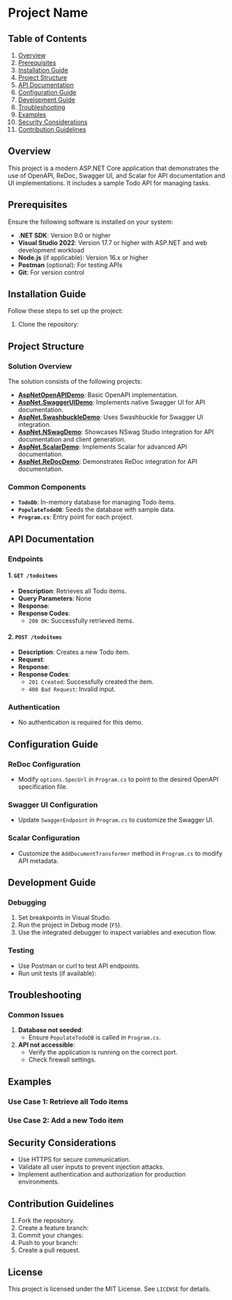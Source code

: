 # Project Name

## Table of Contents
1. [Overview](#overview)
2. [Prerequisites](#prerequisites)
3. [Installation Guide](#installation-guide)
4. [Project Structure](#project-structure)
5. [API Documentation](#api-documentation)
6. [Configuration Guide](#configuration-guide)
7. [Development Guide](#development-guide)
8. [Troubleshooting](#troubleshooting)
9. [Examples](#examples)
10. [Security Considerations](#security-considerations)
11. [Contribution Guidelines](#contribution-guidelines)



## Overview
This project is a modern ASP.NET Core application that demonstrates the use of OpenAPI, ReDoc, Swagger UI, and Scalar for API documentation and UI implementations. It includes a sample Todo API for managing tasks.



## Prerequisites
Ensure the following software is installed on your system:
- **.NET SDK**: Version 9.0 or higher
- **Visual Studio 2022**: Version 17.7 or higher with ASP.NET and web development workload
- **Node.js** (if applicable): Version 16.x or higher
- **Postman** (optional): For testing APIs
- **Git**: For version control



## Installation Guide
Follow these steps to set up the project:
1. Clone the repository:


## Project Structure

### Solution Overview
The solution consists of the following projects:
- **[AspNetOpenAPIDemo](/AspNetOpenAPIDemo/README.md)**: Basic OpenAPI implementation.
- **[AspNet.SwaggerUIDemo](/AspNet.SwaggerUIDemo/README.md)**: Implements native Swagger UI for API documentation.
- **[AspNet.SwashbuckleDemo](/AspNet.SwashbuckleDemo/README.md)**: Uses Swashbuckle for Swagger UI integration.
- **[AspNet.NSwagDemo](/AspNet.NSwagDemo/README.md)**: Showcases NSwag Studio integration for API documentation and client generation.
- **[AspNet.ScalarDemo](/AspNet.ScalarDemo/README.md)**: Implements Scalar for advanced API documentation.
- **[AspNet.ReDocDemo](/AspNet.ReDocDemo/README.md)**: Demonstrates ReDoc integration for API documentation.



### Common Components
- **`TodoDb`**: In-memory database for managing Todo items.
- **`PopulateTodoDB`**: Seeds the database with sample data.
- **`Program.cs`**: Entry point for each project.



## API Documentation
### Endpoints
#### 1. `GET /todoitems`
- **Description**: Retrieves all Todo items.
- **Query Parameters**: None
- **Response**:
- **Response Codes**:
  - `200 OK`: Successfully retrieved items.

#### 2. `POST /todoitems`
- **Description**: Creates a new Todo item.
- **Request**:
- **Response**:
- **Response Codes**:
  - `201 Created`: Successfully created the item.
  - `400 Bad Request`: Invalid input.

### Authentication
- No authentication is required for this demo.



## Configuration Guide
### ReDoc Configuration
- Modify `options.SpecUrl` in `Program.cs` to point to the desired OpenAPI specification file.

### Swagger UI Configuration
- Update `SwaggerEndpoint` in `Program.cs` to customize the Swagger UI.

### Scalar Configuration
- Customize the `AddDocumentTransformer` method in `Program.cs` to modify API metadata.



## Development Guide
### Debugging
1. Set breakpoints in Visual Studio.
2. Run the project in Debug mode (`F5`).
3. Use the integrated debugger to inspect variables and execution flow.

### Testing
- Use Postman or curl to test API endpoints.
- Run unit tests (if available):


## Troubleshooting
### Common Issues
1. **Database not seeded**:
   - Ensure `PopulateTodoDB` is called in `Program.cs`.
2. **API not accessible**:
   - Verify the application is running on the correct port.
   - Check firewall settings.



## Examples
### Use Case 1: Retrieve all Todo items
### Use Case 2: Add a new Todo item


## Security Considerations
- Use HTTPS for secure communication.
- Validate all user inputs to prevent injection attacks.
- Implement authentication and authorization for production environments.



## Contribution Guidelines
1. Fork the repository.
2. Create a feature branch:
3. Commit your changes:
4. Push to your branch:
5. Create a pull request.



## License
This project is licensed under the MIT License. See `LICENSE` for details.
